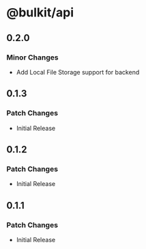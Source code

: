 # @bulkit/api

## 0.2.0

### Minor Changes

- Add Local File Storage support for backend

## 0.1.3

### Patch Changes

- Initial Release

## 0.1.2

### Patch Changes

- Initial Release

## 0.1.1

### Patch Changes

- Initial Release
